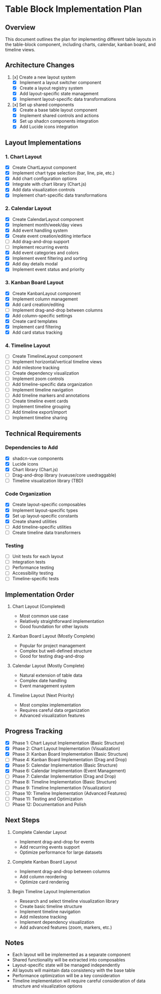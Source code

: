 # Table Block Implementation Plan

## Overview
This document outlines the plan for implementing different table layouts in the table-block component, including charts, calendar, kanban board, and timeline views.

## Architecture Changes
1. [x] Create a new layout system
   - [x] Implement a layout switcher component
   - [x] Create a layout registry system
   - [x] Add layout-specific state management
   - [x] Implement layout-specific data transformations

2. [x] Set up shared components
   - [x] Create a base table layout component
   - [x] Implement shared controls and actions
   - [x] Set up shadcn components integration
   - [x] Add Lucide icons integration

## Layout Implementations

### 1. Chart Layout
- [x] Create ChartLayout component
- [x] Implement chart type selection (bar, line, pie, etc.)
- [x] Add chart configuration options
- [x] Integrate with chart library (Chart.js)
- [x] Add data visualization controls
- [x] Implement chart-specific data transformations

### 2. Calendar Layout
- [x] Create CalendarLayout component
- [x] Implement month/week/day views
- [x] Add event handling system
- [x] Create event creation/editing interface
- [ ] Add drag-and-drop support
- [ ] Implement recurring events
- [x] Add event categories and colors
- [x] Implement event filtering and sorting
- [x] Add day details modal
- [x] Implement event status and priority

### 3. Kanban Board Layout
- [x] Create KanbanLayout component
- [x] Implement column management
- [x] Add card creation/editing
- [ ] Implement drag-and-drop between columns
- [x] Add column-specific settings
- [x] Create card templates
- [x] Implement card filtering
- [x] Add card status tracking

### 4. Timeline Layout
- [ ] Create TimelineLayout component
- [ ] Implement horizontal/vertical timeline views
- [ ] Add milestone tracking
- [ ] Create dependency visualization
- [ ] Implement zoom controls
- [ ] Add timeline-specific data organization
- [ ] Implement timeline navigation
- [ ] Add timeline markers and annotations
- [ ] Create timeline event cards
- [ ] Implement timeline grouping
- [ ] Add timeline export/import
- [ ] Implement timeline sharing

## Technical Requirements

### Dependencies to Add
- [x] shadcn-vue components
- [x] Lucide icons
- [x] Chart library (Chart.js)
- [ ] Drag-and-drop library (vueuse/core usedraggable)
- [ ] Timeline visualization library (TBD)

### Code Organization
- [x] Create layout-specific composables
- [x] Implement layout-specific types
- [x] Set up layout-specific constants
- [x] Create shared utilities
- [ ] Add timeline-specific utilities
- [ ] Create timeline data transformers

### Testing
- [ ] Unit tests for each layout
- [ ] Integration tests
- [ ] Performance testing
- [ ] Accessibility testing
- [ ] Timeline-specific tests

## Implementation Order
1. Chart Layout (Completed)
   - Most common use case
   - Relatively straightforward implementation
   - Good foundation for other layouts

2. Kanban Board Layout (Mostly Complete)
   - Popular for project management
   - Complex but well-defined structure
   - Good for testing drag-and-drop

3. Calendar Layout (Mostly Complete)
   - Natural extension of table data
   - Complex date handling
   - Event management system

4. Timeline Layout (Next Priority)
   - Most complex implementation
   - Requires careful data organization
   - Advanced visualization features

## Progress Tracking
- [x] Phase 1: Chart Layout Implementation (Basic Structure)
- [x] Phase 2: Chart Layout Implementation (Visualization)
- [x] Phase 3: Kanban Board Implementation (Basic Structure)
- [ ] Phase 4: Kanban Board Implementation (Drag and Drop)
- [x] Phase 5: Calendar Implementation (Basic Structure)
- [x] Phase 6: Calendar Implementation (Event Management)
- [ ] Phase 7: Calendar Implementation (Drag and Drop)
- [ ] Phase 8: Timeline Implementation (Basic Structure)
- [ ] Phase 9: Timeline Implementation (Visualization)
- [ ] Phase 10: Timeline Implementation (Advanced Features)
- [ ] Phase 11: Testing and Optimization
- [ ] Phase 12: Documentation and Polish

## Next Steps
1. Complete Calendar Layout
   - Implement drag-and-drop for events
   - Add recurring events support
   - Optimize performance for large datasets

2. Complete Kanban Board Layout
   - Implement drag-and-drop between columns
   - Add column reordering
   - Optimize card rendering

3. Begin Timeline Layout Implementation
   - Research and select timeline visualization library
   - Create basic timeline structure
   - Implement timeline navigation
   - Add milestone tracking
   - Implement dependency visualization
   - Add advanced features (zoom, markers, etc.)

## Notes
- Each layout will be implemented as a separate component
- Shared functionality will be extracted into composables
- Layout-specific state will be managed independently
- All layouts will maintain data consistency with the base table
- Performance optimization will be a key consideration
- Timeline implementation will require careful consideration of data structure and visualization options 